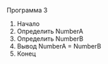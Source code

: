 Программа 3
1. Начало
2. Определить NumberA
3. Определить NumberB
4. Вывод NumberA = NumberB
5. Конец